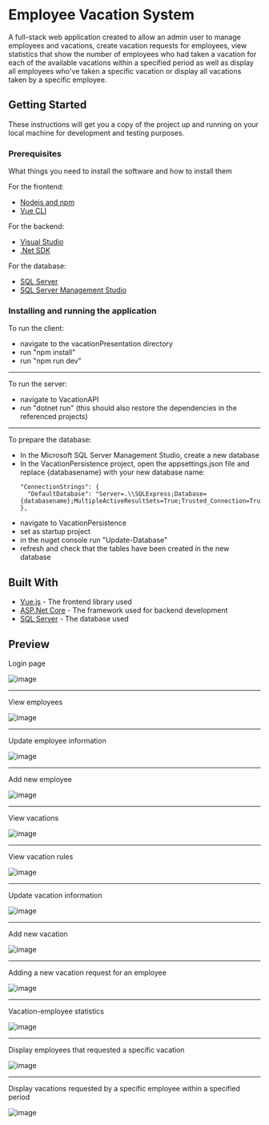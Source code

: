 # Employee Vacation System

A full-stack web application created to allow an admin user to manage employees and vacations, create vacation requests for employees, view statistics that show 
the number of employees who had taken a vacation for each of the available vacations within a specified period as well as display all employees who've taken a specific
vacation or display all vacations taken by a specific employee.

## Getting Started

These instructions will get you a copy of the project up and running on your local machine for development and testing purposes.

### Prerequisites

What things you need to install the software and how to install them

For the frontend:
- [Nodejs and npm](https://nodejs.org/en)
- [Vue CLI](https://cli.vuejs.org/#getting-started)

For the backend:
- [Visual Studio](https://visualstudio.microsoft.com/)
- [.Net SDK](https://dotnet.microsoft.com/en-us/download)

For the database:
- [SQL Server](https://www.microsoft.com/en-us/sql-server/sql-server-downloads)
- [SQL Server Management Studio](https://learn.microsoft.com/en-us/sql/ssms/download-sql-server-management-studio-ssms?view=sql-server-ver16#download-ssms)


### Installing and running the application
To run the client:
- navigate to the vacationPresentation directory
- run "npm install"
- run "npm run dev"
---

To run the server:
- navigate to VacationAPI
- run "dotnet run" (this should also restore the dependencies in the referenced projects)
---

To prepare the database:
- In the Microsoft SQL Server Management Studio, create a new database
- In the VacationPersistence project, open the appsettings.json file and replace {databasename} with your new database name:  
  ```
  "ConnectionStrings": {
    "DefaultDatabase": "Server=.\\SQLExpress;Database={databasename};MultipleActiveResultSets=True;Trusted_Connection=True;TrustServerCertificate=true"
  },
  ```  
- navigate to VacationPersistence
- set as startup project
- in the nuget console run "Update-Database"
- refresh and check that the tables have been created in the new database


## Built With

* [Vue.js](https://vuejs.org/) - The frontend library used
* [ASP.Net Core](https://dotnet.microsoft.com/en-us/apps/aspnet) - The framework used for backend development
* [SQL Server](https://www.microsoft.com/en-us/sql-server/sql-server-downloads) - The database used

## Preview
Login page

![image](https://github.com/NadaAlinour/employee-vacation-system/assets/48387157/a80f6914-1563-47cc-b49d-fa098ffe9be6)  

---

View employees

![image](https://github.com/NadaAlinour/employee-vacation-system/assets/48387157/cac3b079-e666-4a75-92c2-5a858c4d4ad2)  

---

Update employee information

![image](https://github.com/NadaAlinour/employee-vacation-system/assets/48387157/b900c514-0fb3-4de2-8716-569b75d7d95d)  

---

Add new employee

![image](https://github.com/NadaAlinour/employee-vacation-system/assets/48387157/ae9c4d4c-f699-4203-8a03-955779ba8019)  

---

View vacations

![image](https://github.com/NadaAlinour/employee-vacation-system/assets/48387157/f08ef37a-6808-42be-bebc-29310903abb1)  

---

View vacation rules

![image](https://github.com/NadaAlinour/employee-vacation-system/assets/48387157/057c0177-ef72-4a3c-8e9c-98bc52376a48)  

---

Update vacation information

![image](https://github.com/NadaAlinour/employee-vacation-system/assets/48387157/32ed7414-9911-4d6d-a111-2f091a968cbe)  

---

Add new vacation

![image](https://github.com/NadaAlinour/employee-vacation-system/assets/48387157/94ea029d-c99b-420d-b0dc-e3c37ea1de07)  

---

Adding a new vacation request for an employee

![image](https://github.com/NadaAlinour/employee-vacation-system/assets/48387157/960a811e-6a4f-4929-b4d6-3df380bcbe7d)  

---

Vacation-employee statistics

![image](https://github.com/NadaAlinour/employee-vacation-system/assets/48387157/631b5520-220e-4a6f-8193-7d3bdcc39ce0)


---

Display employees that requested a specific vacation

![image](https://github.com/NadaAlinour/employee-vacation-system/assets/48387157/2bd0cc26-4e0d-46cc-916e-dd4928db6148)  

---

Display vacations requested by a specific employee within a specified period

![image](https://github.com/NadaAlinour/employee-vacation-system/assets/48387157/0a03ba6c-a963-4d9d-80c1-af12e61712d2)

